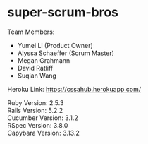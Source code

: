 # super-scrum-bros

Team Members:
  - Yumei Li (Product Owner)
  - Alyssa Schaeffer (Scrum Master)
  - Megan Grahmann
  - David Ratliff
  - Suqian Wang
  
Heroku Link: https://cssahub.herokuapp.com/
  
Ruby Version: 2.5.3  
Rails Version: 5.2.2  
Cucumber Version: 3.1.2    
RSpec Version: 3.8.0  
Capybara Version: 3.13.2  

